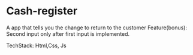 # Cash-register
A app that tells you the change to return to the customer
Feature(bonus): Second input only after first input is implemented.

TechStack: Html,Css, Js
